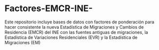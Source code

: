 # Factores-EMCR-INE-
Este repositorio incluye bases de datos con factores de ponderación para hacer consistente la nueva Estadística de Migraciones y Cambios de Residencia (EMCR) del INE con las fuentes antiguas de migraciones, la Estadística de Variaciones Residenciales (EVR) y la Estadística de Migraciones (EM)
